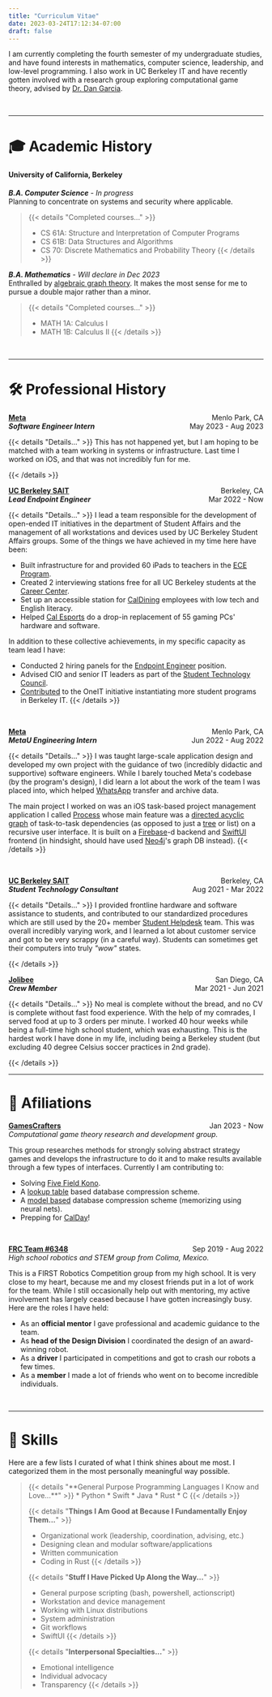 ```yaml
---
title: "Curriculum Vitae"
date: 2023-03-24T17:12:34-07:00
draft: false
---
```


I am currently completing the fourth semester of my undergraduate studies, and have found interests in mathematics, computer science, leadership, and low-level programming. I also work in UC Berkeley IT and have recently gotten involved with a research group exploring computational game theory, advised by [Dr. Dan Garcia](https://people.eecs.berkeley.edu/~ddgarcia/?_ga=2.162746047.2021628792.1679746835-1016432887.1673162780).

</br>

---

# 🎓 Academic History

#### **University of California, Berkeley**

_**B.A. Computer Science** - In progress_\
Planning to concentrate on systems and security where applicable.

<blockquote>

{{< details "Completed courses..." >}}
* CS 61A: Structure and Interpretation of Computer Programs
* CS 61B: Data Structures and Algorithms
* CS 70: Discrete Mathematics and Probability Theory
{{< /details >}}

</blockquote>

_**B.A. Mathematics** - Will declare in Dec 2023_ \
Enthralled by [algebraic graph theory](https://www.youtube.com/watch?v=CDMQR422LGM&t=2793s&ab_channel=JointMathematicsMeetings). It makes the most sense for me to pursue a double major rather than a minor.

<blockquote>

{{< details "Completed courses..." >}}
* MATH 1A: Calculus I
* MATH 1B: Calculus II
{{< /details >}}

</blockquote>

</br>

---


# 🛠️ Professional History

**[Meta](https://about.meta.com/)** <span style="float:right;"> Menlo Park, CA </span> \
**_Software Engineer Intern_** <span style="float:right;"> May 2023 - Aug 2023 </span>

{{< details "Details..." >}}
This has not happened yet, but I am hoping to be matched with a team working in systems or infrastructure. Last time I worked on iOS, and that was not incredibly fun for me.
<p>
{{< /details >}}

</br>

**[UC Berkeley SAIT](https://technology.berkeley.edu/SAIT)** <span style="float:right;"> Berkeley, CA </span> \
**_Lead Endpoint Engineer_** <span style="float:right;"> Mar 2022 - Now </span>

{{< details "Details..." >}}
I lead a team responsible for the development of open-ended IT initiatives in the department of Student Affairs and the management of all workstations and devices used by UC Berkeley Student Affairs groups. Some of the things we have achieved in my time here have been:

* Built infrastructure for and provided 60 iPads to teachers in the [ECE Program](https://ece.berkeley.edu/).
* Created 2 interviewing stations free for all UC Berkeley students at the [Career Center](https://career.berkeley.edu/).
* Set up an accessible station for [CalDining](https://caldining.berkeley.edu/) employees with low tech and English literacy.
* Helped [Cal Esports](https://recsports.berkeley.edu/programs-events/esports/) do a drop-in replacement of 55 gaming PCs' hardware and software.

In addition to these collective achievements, in my specific capacity as team lead I have:

* Conducted 2 hiring panels for the [Endpoint Engineer](https://docs.google.com/document/d/17_sCM0PM0WK7ghG6OPg30eWQ8d081LPXzWVUMnY5pMc/edit) position.
* Advised CIO and senior IT leaders as part of the [Student Technology Council](https://stc.berkeley.edu/).
* [Contributed](https://drive.google.com/file/d/1JcIjnEDlngqoJxj0I6JEmAplYlQL42iv/view?usp=sharing) to the OneIT initiative instantiating more student programs in Berkeley IT.
{{< /details >}}

</br>

**[Meta](https://about.meta.com/)** <span style="float:right;"> Menlo Park, CA </span> \
**_MetaU Engineering Intern_** <span style="float:right;"> Jun 2022 - Aug 2022 </span>

{{< details "Details..." >}}
I was taught large-scale application design and developed my own project with the guidance of two (incredibly didactic and supportive) software engineers. While I barely touched Meta's codebase (by the program's design), I did learn a lot about the work of the team I was placed into, which helped [WhatsApp](https://www.whatsapp.com/) transfer and archive data.

The main project I worked on was an iOS task-based project management application I called [Process](https://github.com/maxfierrog/process) whose main feature was a [directed acyclic graph](https://en.wikipedia.org/wiki/Directed_acyclic_graph) of task-to-task dependencies (as opposed to just a [tree](https://en.wikipedia.org/wiki/Tree_(data_structure)) or list) on a recursive user interface. It is built on a [Firebase](https://firebase.google.com/)-d backend and [SwiftUI](https://developer.apple.com/xcode/swiftui/) frontend (in hindsight, should have used [Neo4j](https://neo4j.com/)'s graph DB instead).
{{< /details >}}

</br>

**[UC Berkeley SAIT](https://technology.berkeley.edu/SAIT)** <span style="float:right;"> Berkeley, CA </span> \
**_Student Technology Consultant_** <span style="float:right;"> Aug 2021 - Mar 2022 </span>

{{< details "Details..." >}}
I provided frontline hardware and software assistance to students, and contributed to our standardized procedures which are still used by the 20+ member [Student Helpdesk](https://studenttech.berkeley.edu/techsupport) team. This was overall incredibly varying work, and I learned a lot about customer service and got to be very scrappy (in a careful way). Students can sometimes get their computers into truly _"wow"_ states.
<p>
{{< /details >}}

</br>

**[Jolibee](https://www.jollibeefoods.com/)** <span style="float:right;"> San Diego, CA </span> \
**_Crew Member_** <span style="float:right;"> Mar 2021 - Jun 2021 </span>

{{< details "Details..." >}}
No meal is complete without the bread, and no CV is complete without fast food experience. With the help of my comrades, I served food at up to 3 orders per minute. I worked 40 hour weeks while being a full-time high school student, which was exhausting. This is the hardest work I have done in my life, including being a Berkeley student (but excluding 40 degree Celsius soccer practices in 2nd grade).
<p>
{{< /details >}}

</br>

---

# 🤝 Afiliations

**[GamesCrafters](http://gamescrafters.berkeley.edu/)** <span style="float:right;"> Jan 2023 - Now </span> \
_Computational game theory research and development group._

This group researches methods for strongly solving abstract strategy games and develops the infrastructure to do it and to make results available through a few types of interfaces. Currently I am contributing to:

* Solving [Five Field Kono](https://en.wikipedia.org/wiki/Five_Field_Kono).
* A [lookup table](https://en.wikipedia.org/wiki/Lookup_table) based database compression scheme.
* A [model based](http://mattmahoney.net/dc/mmahoney00.pdf) database compression scheme (memorizing using neural nets).
* Prepping for [CalDay](https://engineering.berkeley.edu/events/cal-day/)!

</br>

**[FRC Team #6348](https://frc-events.firstinspires.org/team/6348)** <span style="float:right;"> Sep 2019 - Aug 2022 </span> \
_High school robotics and STEM group from Colima, Mexico._

This is a FIRST Robotics Competition group from my high school. It is very close to my heart, because me and my closest friends put in a lot of work for the team. While I still occasionally help out with mentoring, my active involvement has largely ceased because I have gotten increasingly busy. Here are the roles I have held:

* As an **official mentor** I gave professional and academic guidance to the team.
* As **head of the Design Division** I coordinated the design of an award-winning robot.
* As a **driver** I participated in competitions and got to crash our robots a few times.
* As a **member** I made a lot of friends who went on to become incredible individuals.

</br>

---

# 🚀 Skills

Here are a few lists I curated of what I think shines about me most. I categorized them in the most personally meaningful way possible.

<blockquote>
{{< details "**General Purpose Programming Languages I Know and Love...**" >}}
* Python
* Swift
* Java
* Rust
* C
{{< /details >}}

{{< details "**Things I Am Good at Because I Fundamentally Enjoy Them...**" >}}
* Organizational work (leadership, coordination, advising, etc.)
* Designing clean and modular software/applications
* Written communication
* Coding in Rust
{{< /details >}}

{{< details "**Stuff I Have Picked Up Along the Way...**" >}}
* General purpose scripting (bash, powershell, actionscript)
* Workstation and device management
* Working with Linux distributions
* System administration
* Git workflows
* SwiftUI
{{< /details >}}

{{< details "**Interpersonal Specialties...**" >}}
* Emotional intelligence
* Individual advocacy
* Transparency
{{< /details >}}
</blockquote>
